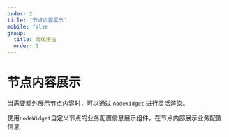 ```yaml
---
order: 2
title: '节点内容展示'
mobile: false
group: 
  title: 高级用法
  order: 1
---
```


# 节点内容展示
当需要额外展示节点内容时，可以通过 `nodeWidget` 进行灵活渲染。

使用`nodeWidget`自定义节点的业务配置信息展示组件，在节点内部展示业务配置信息 

<code src="./demo/nodeWidget"></code>
